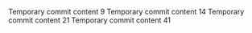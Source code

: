Temporary commit content 9
Temporary commit content 14
Temporary commit content 21
Temporary commit content 41
